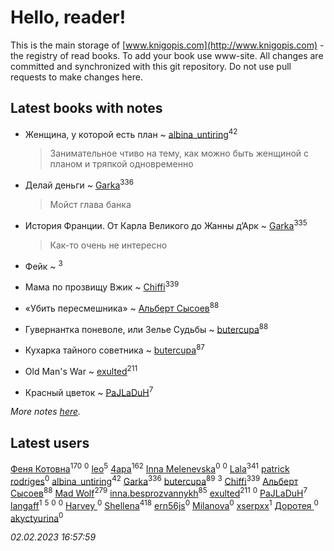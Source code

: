# Hello, reader!
This is the main storage of [www.knigopis.com](http://www.knigopis.com) - the registry of read books.
To add your book use www-site. All changes are committed and synchronized with this git repository.
Do not use pull requests to make changes here.


## Latest books with notes
* Женщина, у которой есть план ~ [albina_untiring](users/257/2579695-vkontakte)<sup>42</sup>
    > Занимательное чтиво на тему, как можно быть женщиной с планом и тряпкой одновременно

* Делай деньги ~ [Garka](users/115/115753719718250012620-google)<sup>336</sup>
    > Мойст глава банка

* История Франции. От Карла Великого до Жанны д’Арк ~ [Garka](users/115/115753719718250012620-google)<sup>335</sup>
    > Как-то очень не интересно

* Фейк ~ [](users/116/116049106351328726122-google)<sup>3</sup>

* Мама по прозвищу Вжик ~ [Chiffi](users/105/105831994080785626680-google)<sup>339</sup>

* «Убить пересмешника» ~ [Альберт Сысоев](users/474/47446642-vkontakte)<sup>88</sup>

* Гувернантка поневоле, или Зелье Судьбы ~ [butercupa](users/193/193697993-vkontakte)<sup>88</sup>

* Кухарка тайного советника ~ [butercupa](users/193/193697993-vkontakte)<sup>87</sup>

* Old Man's War ~ [exulted](users/100/100599204551896265722-google)<sup>211</sup>

* Красный цветок ~ [PaJLaDuH](users/336/336022778-yandex)<sup>7</sup>


_More notes [here](latest_books_with_notes.md)._


## Latest users
[Феня Котовна](users/109/109746193906459706720-google)<sup>170</sup> 
[](users/621/621837012-vkontakte)<sup>0</sup> 
[leo](users/106/106915386474260202605-google)<sup>5</sup> 
[4apa](users/117/117392596378069249667-google)<sup>162</sup> 
[Inna Melenevska](users/117/117999800530044134590-google)<sup>0</sup> 
[](users/106/106350967836629952229-google)<sup>0</sup> 
[Lala](users/761/76187635-vkontakte)<sup>341</sup> 
[patrick rodriges](users/108/10887510343399463420-mailru)<sup>0</sup> 
[albina_untiring](users/257/2579695-vkontakte)<sup>42</sup> 
[Garka](users/115/115753719718250012620-google)<sup>336</sup> 
[butercupa](users/193/193697993-vkontakte)<sup>89</sup> 
[](users/116/116049106351328726122-google)<sup>3</sup> 
[Chiffi](users/105/105831994080785626680-google)<sup>339</sup> 
[Альберт Сысоев](users/474/47446642-vkontakte)<sup>88</sup> 
[Mad Wolf](users/947/94738840-vkontakte)<sup>279</sup> 
[inna.besprozvannykh](users/733/73323849-yandex)<sup>85</sup> 
[exulted](users/100/100599204551896265722-google)<sup>211</sup> 
[](users/108/108404793123226338106-google)<sup>0</sup> 
[PaJLaDuH](users/336/336022778-yandex)<sup>7</sup> 
[langaff](users/113/113568264092317766513-google)<sup>1</sup> 
[](users/101/101368518035734751027-google)<sup>5</sup> 
[](users/109/109829447857621498180-google)<sup>0</sup> 
[](users/106/106293011050775525931-google)<sup>0</sup> 
[Harvey ](users/104/104557501101886497812-google)<sup>0</sup> 
[Shellena](users/134/13413591548892934957-mailru)<sup>418</sup> 
[ern56js](users/953/95333-vkontakte)<sup>0</sup> 
[Milanova](users/105/105902909056784698842-google)<sup>0</sup> 
[xserpxx](users/121/121849865-vkontakte)<sup>1</sup> 
[Доротея ](users/104/104429716389277295634-google)<sup>0</sup> 
[akyctyurina](users/170/1703219626-yandex)<sup>0</sup> 


_02.02.2023 16:57:59_
